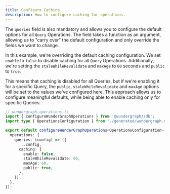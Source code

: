 ```yaml
---
title: Configure Caching
description: How to configure caching for operations.
---
```


The `queries` field is also mandatory and allows you to configure the default options for all `Query` Operations.
The field takes a function as an argument, allowing us to "carry over" the default configuration and only override the fields we want to change.

In this example, we're overriding the default caching configuration.
We set `enable` to `false` to disable caching for all `Query` Operations.
Additionally, we're setting the `staleWhileRevalidate` and `maxAge` to `60` seconds and `public` to `true`.

This means that caching is disabled for all Queries,
but if we're enabling it for a specific Query,
the `public`, `staleWhileRevalidate` and `maxAge` options will be set to the values we've configured here.
This approach allows us to configure meaningful defaults,
while being able to enable caching only for specific Queries.

```ts
// wundergraph.operations.ts
import { configureWunderGraphOperations } from '@wundergraph/sdk';
import type { OperationsConfiguration } from './generated/wundergraph.operations';

export default configureWunderGraphOperations<OperationsConfiguration>({
  operations: {
    queries: (config) => ({
      ...config,
      caching: {
        enable: false,
        staleWhileRevalidate: 60,
        maxAge: 60,
        public: true,
      },
    }),
  },
});
```
